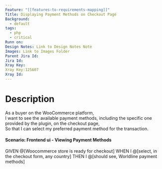 ```yaml
---
Feature: "[[features-to-requirements-mapping]]"
Title: Displaying Payment Methods on Checkout Page
Background:
  - default
tags:
  - php
  - critical
Runn on: 
Design Notes: Link to Design Notes Note
Images: Link to Images Folder
Parent Jira Id: 
Jira Id: 
Xray Key: 
Xray Key:125607
Xray Id:
---
```


# Description

As a buyer on the WooCommerce platform,  
I want to see the available payment methods, including the specific one provided by the plugin, on the checkout page,  
So that I can select my preferred payment method for the transaction.

#### Scenario: Frontend ui - Viewing Payment Methods

GIVEN @[Woocommerce store is ready for checkout]
WHEN I @[select, in the checkout form, any country]
THEN I @[should see, Worldline payment methods]
